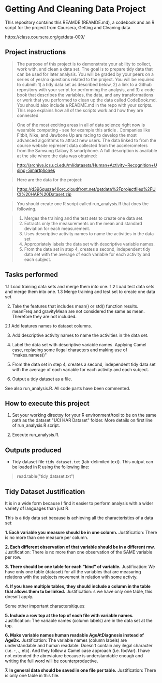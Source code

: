 Getting And Cleaning Data Project
=================================

This repository contains this REAMDE (REAMDE.md), a codebook and an R script for the project from Coursera, Getting and Cleaning data.

https://class.coursera.org/getdata-009/

Project instructions
-------------------

> The purpose of this project is to demonstrate your ability to collect, work with, and clean a data set. The goal is to prepare tidy data that can be used for later analysis. You will be graded by your peers on a series of yes/no questions related to the project. You will be required to submit: 1) a tidy data set as described below, 2) a link to a Github repository with your script for performing the analysis, and 3) a code book that describes the variables, the data, and any transformations or work that you performed to clean up the data called CodeBook.md. You should also include a README.md in the repo with your scripts. This repo explains how all of the scripts work and how they are connected. 

> One of the most exciting areas in all of data science right now is wearable computing - see for example this article . Companies like Fitbit, Nike, and Jawbone Up are racing to develop the most advanced algorithms to attract new users. The data linked to from the course website represent data collected from the accelerometers from the Samsung Galaxy S smartphone. A full description is available at the site where the data was obtained:

> http://archive.ics.uci.edu/ml/datasets/Human+Activity+Recognition+Using+Smartphones

> Here are the data for the project:

> https://d396qusza40orc.cloudfront.net/getdata%2Fprojectfiles%2FUCI%20HAR%20Dataset.zip

 > You should create one R script called run_analysis.R that does the following. 

  > 1. Merges the training and the test sets to create one data set.
  > 2. Extracts only the measurements on the mean and standard deviation for each measurement. 
  > 3. Uses descriptive activity names to name the activities in the data set
  > 4. Appropriately labels the data set with descriptive variable names. 
  > 5. From the data set in step 4, creates a second, independent tidy data set with the average of each variable for each activity and each subject.

Tasks performed
----------------

1.1 Load training data sets and merge them into one.
1.2 Load test data sets and merge them into one.
1.3 Merge training and test set to create one data set.

2. Take the features that includes mean() or std() function results. meanFreq and gravityMean are not considered the same as mean. Therefore they are not included.

2.1 Add features names to dataset columns.

3. Add descriptive activity names to name the activities in the data set.

4. Label the data set with descriptive variable names. Applying Camel case, replacing some ilegal characters and making use of "makes.names()"

5. From the data set in step 4, creates a second, independent tidy data set with the average of each variable for each activity and each subject.

6. Output a tidy dataset as a file.




See also run_analysis.R. All code parts have been commented.


How to execute this project
----------------------------

1. Set your working directoy for your R environment/tool to be on the same path as the dataset "UCI HAR Dataset" folder. More details on first line of run_analysis.R script.

2. Execute run_analysis.R.


Outputs produced
----------------
* Tidy dataset file `tidy_dataset.txt` (tab-delimited text).
This output can be loaded in R using the following line:

> read.table("tidy_dataset.txt")

Tidy Dataset Justification
--------------------------

 It is in a wide form because I find it easier to perform analysis with a wider variety of languages than just R.

This is a tidy data set because is achieving all the characteristics of a data set:

**1. Each variable you measure should be in one column.**
Justification: There is no more than one measure per column.

**2. Each different observation of that variable should be in a different row.**
Justification: There is no more than one observation of the SAME variable per row.

**3. There should be one table for each "kind" of variable.**
Justification: We have only one table (dataset) for all the variables that are measuring relations with the subjects movement in relation with some activty.

**4. If you have multiple tables, they should include a column in the table that allows them to be linked.**
Justification: s we have only one table, this doesn't apply.


Some other important charactersitiques:


**5. Include a row top at the top of each file with variable names.**
Justification: The variable names (column labels) are in the data set at the top.

**6. Make variable names human readable AgeAtDiagnosis instead of AgeDx.**
Justification: The variable names (column labels) are understandable and human readable. Doesn't contain any ilegal character (i.e. -, ., etc). And they follow a Camel case approach (i.e. fooVar). I have not extended the abreviature because is understandable enough and writing the full word will be counterproductive.

**7. In general data should be saved in one file per table.**
Justification: There is only one table in this file.

